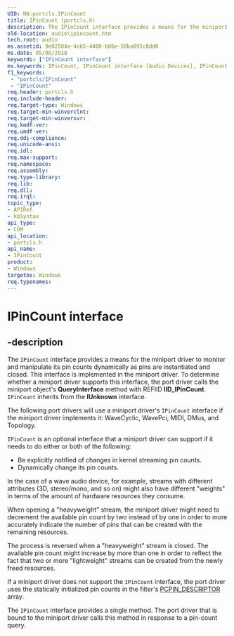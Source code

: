 ```yaml
---
UID: NN:portcls.IPinCount
title: IPinCount (portcls.h)
description: The IPinCount interface provides a means for the miniport driver to monitor and manipulate its pin counts dynamically as pins are instantiated and closed.
old-location: audio\ipincount.htm
tech.root: audio
ms.assetid: 9e02584a-4c65-4400-b06e-58ba095c8dd0
ms.date: 05/08/2018
keywords: ["IPinCount interface"]
ms.keywords: IPinCount, IPinCount interface [Audio Devices], IPinCount interface [Audio Devices],described, audio.ipincount, audmp-routines_05698591-4c80-4f02-a420-a87afff949ad.xml, portcls/IPinCount
f1_keywords:
 - "portcls/IPinCount"
 - "IPinCount"
req.header: portcls.h
req.include-header: 
req.target-type: Windows
req.target-min-winverclnt: 
req.target-min-winversvr: 
req.kmdf-ver: 
req.umdf-ver: 
req.ddi-compliance: 
req.unicode-ansi: 
req.idl: 
req.max-support: 
req.namespace: 
req.assembly: 
req.type-library: 
req.lib: 
req.dll: 
req.irql: 
topic_type:
- APIRef
- kbSyntax
api_type:
- COM
api_location:
- portcls.h
api_name:
- IPinCount
product:
- Windows
targetos: Windows
req.typenames: 
---
```


# IPinCount interface


## -description


The <code>IPinCount</code> interface provides a means for the miniport driver to monitor and manipulate its pin counts dynamically as pins are instantiated and closed. This interface is implemented in the miniport driver. To determine whether a miniport driver supports this interface, the port driver calls the miniport object's <b>QueryInterface</b> method with REFIID <b>IID_IPinCount</b>. <code>IPinCount</code> inherits from the <b>IUnknown</b> interface.

The following port drivers will use a miniport driver's <code>IPinCount</code> interface if the miniport driver implements it: WaveCyclic, WavePci, MIDI, DMus, and Topology.

<code>IPinCount</code> is an optional interface that a miniport driver can support if it needs to do either or both of the following:
<ul>
<li>
Be explicitly notified of changes in kernel streaming pin counts.

</li>
<li>
Dynamically change its pin counts.

</li>
</ul>In the case of a wave audio device, for example, streams with different attributes (3D, stereo/mono, and so on) might also have different "weights" in terms of the amount of hardware resources they consume.

When opening a "heavyweight" stream, the miniport driver might need to decrement the available pin count by two instead of by one in order to more accurately indicate the number of pins that can be created with the remaining resources.

The process is reversed when a "heavyweight" stream is closed. The available pin count might increase by more than one in order to reflect the fact that two or more "lightweight" streams can be created from the newly freed resources.

If a miniport driver does not support the <code>IPinCount</code> interface, the port driver uses the statically initialized pin counts in the filter's <a href="https://docs.microsoft.com/windows-hardware/drivers/ddi/portcls/ns-portcls-pcpin_descriptor">PCPIN_DESCRIPTOR</a> array.

The <code>IPinCount</code> interface provides a single method. The port driver that is bound to the miniport driver calls this method in response to a pin-count query.

